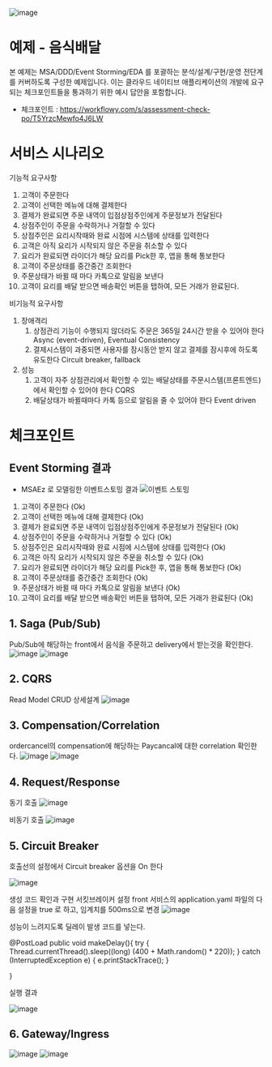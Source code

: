 ![image](https://user-images.githubusercontent.com/487999/79708354-29074a80-82fa-11ea-80df-0db3962fb453.png)

# 예제 - 음식배달

본 예제는 MSA/DDD/Event Storming/EDA 를 포괄하는 분석/설계/구현/운영 전단계를 커버하도록 구성한 예제입니다.
이는 클라우드 네이티브 애플리케이션의 개발에 요구되는 체크포인트들을 통과하기 위한 예시 답안을 포함합니다.
- 체크포인트 : https://workflowy.com/s/assessment-check-po/T5YrzcMewfo4J6LW


# 서비스 시나리오

기능적 요구사항
1. 고객이 주문한다
1. 고객이 선택한 메뉴에 대해 결제한다
1. 결제가 완료되면 주문 내역이 입점상점주인에게 주문정보가 전달된다
1. 상점주인이 주문을 수락하거나 거절할 수 있다
1. 상점주인은 요리시작때와 완료 시점에 시스템에 상태를 입력한다
1. 고객은 아직 요리가 시작되지 않은 주문을 취소할 수 있다
1. 요리가 완료되면 라이더가 해당 요리를 Pick한 후, 앱을 통해 통보한다
1. 고객이 주문상태를 중간중간 조회한다
1. 주문상태가 바뀔 때 마다 카톡으로 알림을 보낸다
1. 고객이 요리를 배달 받으면 배송확인 버튼을 탭하여, 모든 거래가 완료된다.


비기능적 요구사항 
1. 장애격리
    1. 상점관리 기능이 수행되지 않더라도 주문은 365일 24시간 받을 수 있어야 한다  Async (event-driven), Eventual Consistency
    1. 결제시스템이 과중되면 사용자를 잠시동안 받지 않고 결제를 잠시후에 하도록 유도한다  Circuit breaker, fallback
1. 성능
    1. 고객이 자주 상점관리에서 확인할 수 있는 배달상태를 주문시스템(프론트엔드)에서 확인할 수 있어야 한다  CQRS
    1. 배달상태가 바뀔때마다 카톡 등으로 알림을 줄 수 있어야 한다  Event driven


# 체크포인트

## Event Storming 결과
* MSAEz 로 모델링한 이벤트스토밍 결과
![이벤트 스토밍](https://user-images.githubusercontent.com/43160394/205813317-41eb4187-4dff-41f6-ad34-b4ae4d50f713.png)
1. 고객이 주문한다 (Ok)
1. 고객이 선택한 메뉴에 대해 결제한다 (Ok)
1. 결제가 완료되면 주문 내역이 입점상점주인에게 주문정보가 전달된다 (Ok)
1. 상점주인이 주문을 수락하거나 거절할 수 있다 (Ok)
1. 상점주인은 요리시작때와 완료 시점에 시스템에 상태를 입력한다 (Ok)
1. 고객은 아직 요리가 시작되지 않은 주문을 취소할 수 있다 (Ok)
1. 요리가 완료되면 라이더가 해당 요리를 Pick한 후, 앱을 통해 통보한다 (Ok)
1. 고객이 주문상태를 중간중간 조회한다 (Ok)
1. 주문상태가 바뀔 때 마다 카톡으로 알림을 보낸다 (Ok)
1. 고객이 요리를 배달 받으면 배송확인 버튼을 탭하여, 모든 거래가 완료된다 (Ok)

## 1. Saga (Pub/Sub)
Pub/Sub에 해당하는 front에서 음식을 주문하고 delivery에서 받는것을 확인한다.
![image](https://user-images.githubusercontent.com/43160394/205781907-fc537ba7-be88-4864-a280-39fea0828537.png)
![image](https://user-images.githubusercontent.com/43160394/205785572-76f00cc7-cb2c-4514-869b-4270db74fb7c.png)


## 2. CQRS
Read Model CRUD 상세설계
![image](https://user-images.githubusercontent.com/43160394/205777738-f7c7d056-6576-4d4b-adf2-e86301b47e8e.png)


## 3. Compensation/Correlation
ordercancel의 compensation에 해당하는 Paycancal에 대한 correlation 확인한다.
![image](https://user-images.githubusercontent.com/43160394/205788163-c8bac1be-b2dd-43d8-a9d4-d6695e956ce7.png)
![image](https://user-images.githubusercontent.com/43160394/205788204-8602e498-8f7d-447d-b6be-ba562dbfd656.png)

## 4. Request/Response

동기 호출
![image](https://user-images.githubusercontent.com/43160394/205778619-6c9458d0-c548-4797-a596-595e6e3b247e.png)

비동기 호출
![image](https://user-images.githubusercontent.com/43160394/205778719-f0a94ad1-fbd1-429e-b51f-e8846b266d38.png)


## 5. Circuit Breaker
호출선의 설정에서 Circuit breaker 옵션을 On 한다

![image](https://user-images.githubusercontent.com/43160394/205560198-bd1d95b2-95b1-422b-8a2c-8064beb63b2c.png)

생성 코드 확인과 구현
서킷브레이커 설정
front 서비스의 application.yaml 파일의 다음 설정을 true 로 하고, 임계치를 500ms으로 변경
![image](https://user-images.githubusercontent.com/43160394/205835525-a2a787d4-4715-4589-b18e-098b5616741c.png)


성능이 느려지도록 딜레이 발생 코드를 넣는다.


@PostLoad
 public void makeDelay(){
     try {
         Thread.currentThread().sleep((long) (400 + Math.random() * 220));
     } catch (InterruptedException e) {
         e.printStackTrace();
     }

 }
 
 
실행 결과

![image](https://user-images.githubusercontent.com/43160394/205835249-be807634-aa71-4d7c-9209-b11598c12170.png)


## 6. Gateway/Ingress
![image](https://user-images.githubusercontent.com/43160394/205779174-46d4987d-d2f6-4d74-8a70-ee396f7a66d1.png)
![image](https://user-images.githubusercontent.com/43160394/205778999-1744858b-dbe3-4039-939f-8adee9efde21.png)


